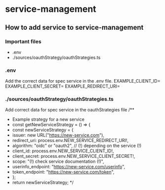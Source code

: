 # service-management

## How to add service to service-management

### Important files

- .env
- ./sources/oauthStrategy/oauthStrategies.ts

### .env

Add the correct data for spec service in the .env file. EXAMPLE_CLIENT_ID=
EXAMPLE_CLIENT_SECRET= EXAMPLE_REDIRECT_URI=

### ./sources/oauthStrategy/oauthStrategies.ts

Add correct data for spec service in the oauthStrategies file /**

- Example strategy for a new service
- const getNewServiceStrategy = () => {
- const newServiceStrategy = {
- issuer: new URL("https://new-service.com"),
- redirect_uri: process.env.NEW_SERVICE_REDIRECT_URI!,
- algorithm: "oidc" or "oauth2", // (!) depending on the service (!)
- client_id: process.env.NEW_SERVICE_CLIENT_ID!,
- client_secret: process.env.NEW_SERVICE_CLIENT_SECRET!,
- scope: "(!) check service documentation (!)",
- userinfo_endpoint: "https://new-service.com/userinfo",
- token_endpoint: "https://new-service.com/token",
- };
- return newServiceStrategy; */

